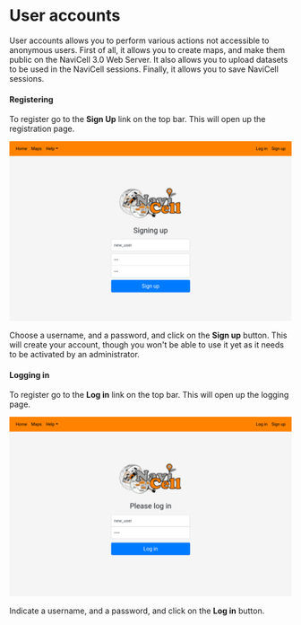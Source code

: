 # User accounts

User accounts allows you to perform various actions not accessible to anonymous users. First of all, it allows you to create maps, and make them public on the NaviCell 3.0 Web Server. It also allows you to upload datasets to be used in the NaviCell sessions. Finally, it allows you to save NaviCell sessions. 


#### Registering

To register go to the **Sign Up** link on the top bar. This will open up the registration page. 

![Sign Up page](images/sign_up.png)

Choose a username, and a password, and click on the **Sign up** button. This will create your account, though you won't be able to use it yet as it needs to be activated by an administrator. 


#### Logging in

To register go to the **Log in** link on the top bar. This will open up the logging page. 

![Sign Up page](images/login.png)

Indicate a username, and a password, and click on the **Log in** button. 